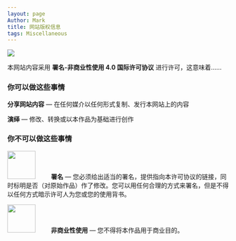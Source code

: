 ```yaml
---
layout: page
Author: Mark
title: 网站版权信息
tags: Miscellaneous
---
```


<img src="https://gitee.com/MarkYutianChen/mark-markdown-imagebed/raw/master/20210410233444.png" style="display:block; margin: 0 auto;"/>

本网站内容采用 **署名-非商业性使用 4.0 国际许可协议** 进行许可，这意味着……

### 你可以做这些事情

**分享网站内容** — 在任何媒介以任何形式复制、发行本网站上的内容

**演绎** — 修改、转换或以本作品为基础进行创作

### 你不可以做这些事情

<p><img src="https://creativecommons.org/images/deed/attribution_icon_blue_x2.png" style="display: inline-block; height: 4rem; width: 4rem; margin-right: 2.2rem;"/><b>署名</b> — 您必须给出适当的署名，提供指向本许可协议的链接，同时标明是否（对原始作品）作了修改。您可以用任何合理的方式来署名，但是不得以任何方式暗示许可人为您或您的使用背书。</p>

<p><img src="https://creativecommons.org/images/deed/nc_blue_x2.png" style="display: inline-block; height: 4rem; width: 4rem; margin-right: 2.2rem;"/><b>非商业性使用</b> — 您不得将本作品用于商业目的。</p>
